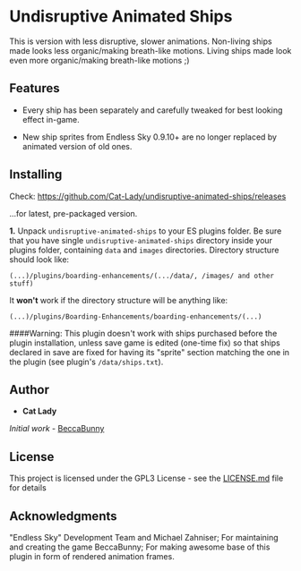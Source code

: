 # Undisruptive Animated Ships

This is version with less disruptive, slower animations. Non-living ships made looks less organic/making breath-like motions. Living ships made look even more organic/making breath-like motions ;)





## Features
- Every ship has been separately and carefully tweaked for best looking effect in-game.

- New ship sprites from Endless Sky 0.9.10+ are no longer replaced by animated version of old ones.



## Installing

Check:
https://github.com/Cat-Lady/undisruptive-animated-ships/releases

...for latest, pre-packaged version.


**1.** Unpack ``undisruptive-animated-ships`` to your ES plugins folder. Be sure that you have single ``undisruptive-animated-ships`` directory inside your plugins folder, containing ``data`` and ``images`` directories. Directory structure should look like:

```(...)/plugins/boarding-enhancements/(.../data/, /images/ and other stuff)```


It **won't** work if the directory structure will be anything like:

```(...)/plugins/Boarding-Enhancements/boarding-enhancements/(...)```


####Warning:
This plugin doesn't work with ships purchased before the plugin installation, unless save game is edited (one-time fix) so that ships declared in save are fixed for having its "sprite" section matching the one in the plugin (see plugin's ```/data/ships.txt```).


## Author

* **Cat Lady**

*Initial work* - [BeccaBunny](https://github.com/beccabunny/Animated-ships)


## License

This project is licensed under the GPL3 License - see the [LICENSE.md](LICENSE.md) file for details

## Acknowledgments

"Endless Sky" Development Team and Michael Zahniser; For maintaining and creating the game
BeccaBunny; For making awesome base of this plugin in form of rendered animation frames.
